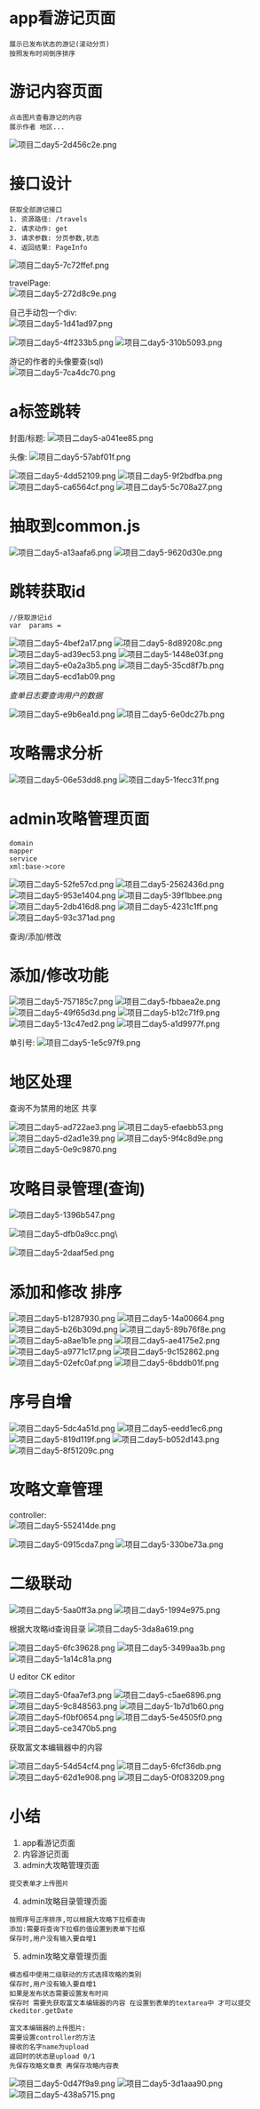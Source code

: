 # app看游记页面
```
展示已发布状态的游记(滚动分页)
按照发布时间倒序排序
```
# 游记内容页面
```
点击图片查看游记的内容
展示作者 地区...
```
<img alt="项目二day5-2d456c2e.png" src="assets/项目二day5-2d456c2e.png" width="" height="" >

# 接口设计
```
获取全部游记接口
1. 资源路径: /travels
2. 请求动作: get
3. 请求参数: 分页参数,状态
4. 返回结果: PageInfo
```
<img alt="项目二day5-7c72ffef.png" src="assets/项目二day5-7c72ffef.png" width="" height="" >

travelPage:  
<img alt="项目二day5-272d8c9e.png" src="assets/项目二day5-272d8c9e.png" width="" height="" >

自己手动包一个div:  
<img alt="项目二day5-1d41ad97.png" src="assets/项目二day5-1d41ad97.png" width="" height="" >

<img alt="项目二day5-4ff233b5.png" src="assets/项目二day5-4ff233b5.png" width="" height="" >

<img alt="项目二day5-310b5093.png" src="assets/项目二day5-310b5093.png" width="" height="" >

游记的作者的头像要查(sql)   
<img alt="项目二day5-7ca4dc70.png" src="assets/项目二day5-7ca4dc70.png" width="" height="" >

# a标签跳转
封面/标题:
<img alt="项目二day5-a041ee85.png" src="assets/项目二day5-a041ee85.png" width="" height="" >

头像:
<img alt="项目二day5-57abf01f.png" src="assets/项目二day5-57abf01f.png" width="" height="" >

<img alt="项目二day5-4dd52109.png" src="assets/项目二day5-4dd52109.png" width="" height="" >

<img alt="项目二day5-9f2bdfba.png" src="assets/项目二day5-9f2bdfba.png" width="" height="" >

<img alt="项目二day5-ca6564cf.png" src="assets/项目二day5-ca6564cf.png" width="" height="" >

<img alt="项目二day5-5c708a27.png" src="assets/项目二day5-5c708a27.png" width="" height="" >

# 抽取到common.js
<img alt="项目二day5-a13aafa6.png" src="assets/项目二day5-a13aafa6.png" width="" height="" >

<img alt="项目二day5-9620d30e.png" src="assets/项目二day5-9620d30e.png" width="" height="" >

# 跳转获取id
```
//获取游记id
var  params =
```
<img alt="项目二day5-4bef2a17.png" src="assets/项目二day5-4bef2a17.png" width="" height="" >

<img alt="项目二day5-8d89208c.png" src="assets/项目二day5-8d89208c.png" width="" height="" >

<img alt="项目二day5-ad39ec53.png" src="assets/项目二day5-ad39ec53.png" width="" height="" >

<img alt="项目二day5-1448e03f.png" src="assets/项目二day5-1448e03f.png" width="" height="" >

<img alt="项目二day5-e0a2a3b5.png" src="assets/项目二day5-e0a2a3b5.png" width="" height="" >

<img alt="项目二day5-35cd8f7b.png" src="assets/项目二day5-35cd8f7b.png" width="" height="" >

<img alt="项目二day5-ecd1ab09.png" src="assets/项目二day5-ecd1ab09.png" width="" height="" >

*查单日志要查询用户的数据*

<img alt="项目二day5-e9b6ea1d.png" src="assets/项目二day5-e9b6ea1d.png" width="" height="" >

<img alt="项目二day5-6e0dc27b.png" src="assets/项目二day5-6e0dc27b.png" width="" height="" >

# 攻略需求分析
<img alt="项目二day5-06e53dd8.png" src="assets/项目二day5-06e53dd8.png" width="" height="" >

<img alt="项目二day5-1fecc31f.png" src="assets/项目二day5-1fecc31f.png" width="" height="" >

# admin攻略管理页面
```
domain
mapper
service
xml:base->core
```
<img alt="项目二day5-52fe57cd.png" src="assets/项目二day5-52fe57cd.png" width="" height="" >

<img alt="项目二day5-2562436d.png" src="assets/项目二day5-2562436d.png" width="" height="" >

<img alt="项目二day5-953e1404.png" src="assets/项目二day5-953e1404.png" width="" height="" >

<img alt="项目二day5-39f1bbee.png" src="assets/项目二day5-39f1bbee.png" width="" height="" >

<img alt="项目二day5-2db416d8.png" src="assets/项目二day5-2db416d8.png" width="" height="" >

<img alt="项目二day5-4231c1ff.png" src="assets/项目二day5-4231c1ff.png" width="" height="" >

<img alt="项目二day5-93c371ad.png" src="assets/项目二day5-93c371ad.png" width="" height="" >

查询/添加/修改

# 添加/修改功能
<img alt="项目二day5-757185c7.png" src="assets/项目二day5-757185c7.png" width="" height="" >

<img alt="项目二day5-fbbaea2e.png" src="assets/项目二day5-fbbaea2e.png" width="" height="" >


<img alt="项目二day5-49f65d3d.png" src="assets/项目二day5-49f65d3d.png" width="" height="" >

<img alt="项目二day5-b12c71f9.png" src="assets/项目二day5-b12c71f9.png" width="" height="" >

<img alt="项目二day5-13c47ed2.png" src="assets/项目二day5-13c47ed2.png" width="" height="" >

<img alt="项目二day5-a1d9977f.png" src="assets/项目二day5-a1d9977f.png" width="" height="" >

单引号:
<img alt="项目二day5-1e5c97f9.png" src="assets/项目二day5-1e5c97f9.png" width="" height="" >

# 地区处理
查询不为禁用的地区 共享

<img alt="项目二day5-ad722ae3.png" src="assets/项目二day5-ad722ae3.png" width="" height="" >

<img alt="项目二day5-efaebb53.png" src="assets/项目二day5-efaebb53.png" width="" height="" >


<img alt="项目二day5-d2ad1e39.png" src="assets/项目二day5-d2ad1e39.png" width="" height="" >

<img alt="项目二day5-9f4c8d9e.png" src="assets/项目二day5-9f4c8d9e.png" width="" height="" >

<img alt="项目二day5-0e9c9870.png" src="assets/项目二day5-0e9c9870.png" width="" height="" >

# 攻略目录管理(查询)
<img alt="项目二day5-1396b547.png" src="assets/项目二day5-1396b547.png" width="" height="" >

<img alt="项目二day5-dfb0a9cc.png" src="assets/项目二day5-dfb0a9cc.png" width="" height="" >\

<img alt="项目二day5-2daaf5ed.png" src="assets/项目二day5-2daaf5ed.png" width="" height="" >

# 添加和修改 排序

<img alt="项目二day5-b1287930.png" src="assets/项目二day5-b1287930.png" width="" height="" >

<img alt="项目二day5-14a00664.png" src="assets/项目二day5-14a00664.png" width="" height="" >

<img alt="项目二day5-b26b309d.png" src="assets/项目二day5-b26b309d.png" width="" height="" >

<img alt="项目二day5-89b76f8e.png" src="assets/项目二day5-89b76f8e.png" width="" height="" >

<img alt="项目二day5-a8ae1b1e.png" src="assets/项目二day5-a8ae1b1e.png" width="" height="" >

<img alt="项目二day5-ae4175e2.png" src="assets/项目二day5-ae4175e2.png" width="" height="" >

<img alt="项目二day5-a9771c17.png" src="assets/项目二day5-a9771c17.png" width="" height="" >

<img alt="项目二day5-9c152862.png" src="assets/项目二day5-9c152862.png" width="" height="" >

<img alt="项目二day5-02efc0af.png" src="assets/项目二day5-02efc0af.png" width="" height="" >

<img alt="项目二day5-6bddb01f.png" src="assets/项目二day5-6bddb01f.png" width="" height="" >

# 序号自增
<img alt="项目二day5-5dc4a51d.png" src="assets/项目二day5-5dc4a51d.png" width="" height="" >

<img alt="项目二day5-eedd1ec6.png" src="assets/项目二day5-eedd1ec6.png" width="" height="" >

<img alt="项目二day5-819d119f.png" src="assets/项目二day5-819d119f.png" width="" height="" >

<img alt="项目二day5-b052d143.png" src="assets/项目二day5-b052d143.png" width="" height="" >

<img alt="项目二day5-8f51209c.png" src="assets/项目二day5-8f51209c.png" width="" height="" >

# 攻略文章管理

controller:  
<img alt="项目二day5-552414de.png" src="assets/项目二day5-552414de.png" width="" height="" >

<img alt="项目二day5-0915cda7.png" src="assets/项目二day5-0915cda7.png" width="" height="" >

<img alt="项目二day5-330be73a.png" src="assets/项目二day5-330be73a.png" width="" height="" >

# 二级联动
 <img alt="项目二day5-5aa0ff3a.png" src="assets/项目二day5-5aa0ff3a.png" width="" height="" >

 <img alt="项目二day5-1994e975.png" src="assets/项目二day5-1994e975.png" width="" height="" >

 根据大攻略id查询目录
 <img alt="项目二day5-3da8a619.png" src="assets/项目二day5-3da8a619.png" width="" height="" >

<img alt="项目二day5-6fc39628.png" src="assets/项目二day5-6fc39628.png" width="" height="" >

<img alt="项目二day5-3499aa3b.png" src="assets/项目二day5-3499aa3b.png" width="" height="" >

<img alt="项目二day5-1a14c81a.png" src="assets/项目二day5-1a14c81a.png" width="" height="" >

U  editor
CK editor

<img alt="项目二day5-0faa7ef3.png" src="assets/项目二day5-0faa7ef3.png" width="" height="" >

<img alt="项目二day5-c5ae6896.png" src="assets/项目二day5-c5ae6896.png" width="" height="" >

<img alt="项目二day5-9c848563.png" src="assets/项目二day5-9c848563.png" width="" height="" >

<img alt="项目二day5-1b7d1b60.png" src="assets/项目二day5-1b7d1b60.png" width="" height="" >

<img alt="项目二day5-f0bf0654.png" src="assets/项目二day5-f0bf0654.png" width="" height="" >

<img alt="项目二day5-5e4505f0.png" src="assets/项目二day5-5e4505f0.png" width="" height="" >

<img alt="项目二day5-ce3470b5.png" src="assets/项目二day5-ce3470b5.png" width="" height="" >

获取富文本编辑器中的内容


<img alt="项目二day5-54d54cf4.png" src="assets/项目二day5-54d54cf4.png" width="" height="" >

<img alt="项目二day5-6fcf36db.png" src="assets/项目二day5-6fcf36db.png" width="" height="" >

<img alt="项目二day5-62d1e908.png" src="assets/项目二day5-62d1e908.png" width="" height="" >

<img alt="项目二day5-0f083209.png" src="assets/项目二day5-0f083209.png" width="" height="" >

# 小结
1. app看游记页面
2. 内容游记页面
3. admin大攻略管理页面
```
提交表单才上传图片
```
4. admin攻略目录管理页面
```
按照序号正序排序,可以根据大攻略下拉框查询
添加:需要将查询下拉框的值设置到表单下拉框
保存时,用户没有输入要自增1
```
5. admin攻略文章管理页面
```
模态框中使用二级联动的方式选择攻略的类别
保存时,用户没有输入要自增1
如果是发布状态需要设置发布时间
保存时 需要先获取富文本编辑器的内容 在设置到表单的textarea中 才可以提交
ckeditor.getDate

富文本编辑器的上传图片:
需要设置controller的方法
接收的名字name为upload
返回时的状态是upload 0/1
先保存攻略文章表 再保存攻略内容表
```

<img alt="项目二day5-0d47f9a9.png" src="assets/项目二day5-0d47f9a9.png" width="" height="" >

<img alt="项目二day5-3d1aaa90.png" src="assets/项目二day5-3d1aaa90.png" width="" height="" >

<img alt="项目二day5-438a5715.png" src="assets/项目二day5-438a5715.png" width="" height="" >
